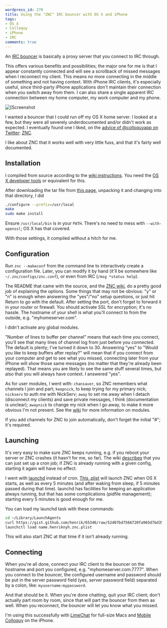 ```yaml
---
wordpress_id: 270
title: Using the "ZNC" IRC bouncer with OS X and iPhone
tags:
- OS X
- Colloquy
- iPhone
- IRC
comments: true
---
```

An <a href="http://en.wikipedia.org/wiki/Bouncer_(networking)">IRC bouncer</a> is basically a proxy server that you connect to IRC through.

This offers various benefits and possibilities; the major one for me is that I appear constantly connected and will see a scrollback of missed messages when I reconnect my client. This means no more connecting in the middle of something and not having context. With iPhone IRC clients, it's especially useful, since third-party iPhone applications don't maintain their connection when you switch away from them. I can also share a single apparent IRC connection between my home computer, my work computer and my phone.

<p class="center"><img src="/uploads/znc-1.png" class="bordered" alt="[Screenshot" /></p>

I wanted a bouncer that I could run off my OS X home server. I looked at a few, but they were all severely underdocumented and/or didn't work as expected. I eventually found one I liked, on the <a href="http://twitter.com/colloquyapp/statuses/1132976532">advice of @colloquyapp on Twitter</a>: <a href="http://en.znc.in/">ZNC</a>.

<!--more-->

I like about ZNC that it works well with very little fuss, and that it's fairly well documented.

## Installation

I compiled from source according to the <a href="http://en.znc.in/wiki/Installation#Source_Tarball">wiki instructions</a>. You need the <a href="http://developer.apple.com/technology/xcode.html">OS X developer tools</a> or equivalent for this.

After downloading the tar file from <a href="http://wiki.znc.in/ZNC">this page</a>, unpacking it and changing into that directory, I did

``` bash
./configure --prefix=/usr/local
make
sudo make install
```
Ensure <code>/usr/local/bin</code> is in your <code>PATH</code>. There's no need to mess with <code>--with-openssl</code>; OS X has that covered.

With those settings, it compiled without a hitch for me.

## Configuration

Run <code>znc --makeconf</code> from the command line to interactively create a configuration file. Later, you can modify it by hand (it'll be somewhere like <code>~/.znc/configs/znc.conf</code>), or even from IRC (<code>/msg *status help</code>).

The README that came with the source, and the <a href="http://en.znc.in/wiki/ZNC">ZNC wiki</a>, do a pretty good job of explaining the options. Some things that may not be obvious: "y" or "n" is enough when answering the "yes"/"no" setup questions, or just hit Return to go with the default. After setting the port, don't forget to forward it in your router or firewall. You should activate SSL for encryption; it's no hassle. The hostname of your shell is what you'll connect to from the outside, e.g. "myhomeserver.com".

I didn't activate any global modules.

"Number of lines to buffer per channel" means that each time you connect, you'll see that many lines of channel log from just before you connected. The default is plenty; I've turned it down to 30. Answering "yes" to "Would you like to keep buffers after replay?" will mean that if you connect from your computer and get to see what you missed, connecting later from your iPhone will show those same messages (no matter that they're already been replayed). That means you are likely to see the same stuff several times, but also that you will always have context. I answered "yes".

As for user modules, I went with: <code>chansaver</code>, so ZNC remembers what channels I join and part; <code>keepnick</code>, to keep trying for my primary nick; <code>nickserv</code> to auth me with NickServ; <code>away</code> to set me away when I detach (disconnect my clients) and save private messages, I think (documentation is unclear); <code>awaynick</code> to change my nick when I go away, to make it more obvious I'm not present. See the <a href="http://en.znc.in/wiki/Category:Modules">wiki</a> for more information on modules.

If you add channels for ZNC to join automatically, don't forget the initial "#"; it's required.

## Launching

It's very easy to make sure ZNC keeps running, e.g. if you reboot your server or ZNC crashes (it hasn't for me, so far). The wiki <a href="http://en.znc.in/wiki/FAQ#How_can_I_restart_ZNC_automatically_.28in_case_of_a_machine_reboot.2C_crash.2C_etc..29.3F">describes</a> that you can just set up a cron job; if ZNC is already running with a given config, starting it again will have no effect.

I went with <a href="http://en.wikipedia.org/wiki/Launchd">launchd</a> instead of cron. <a href="https://gist.github.com/henrik/65346/raw/52d07bd7566720fa965d7bd359b0ca27e0e30f01/name.henriknyh.znc.plist">This .plist</a> will launch ZNC when OS X starts, as well as every 5 minutes (and after waking from sleep, if 5 minutes passed during that time). launchd has facilities for keeping an application always running, but that has some complications (pidfile management); starting every 5 minutes is good enough for me.

You can load my launchd task with these commands:

``` bash
cd ~/Library/LaunchAgents
curl https://gist.github.com/henrik/65346/raw/52d07bd7566720fa965d7bd359b0ca27e0e30f01/name.henriknyh.znc.plist > name.henriknyh.znc.plist
launchctl load name.henriknyh.znc.plist
```

This will also start ZNC at that time if it isn't already running.

## Connecting

When you're all done, connect your IRC client to the bouncer on the hostname and port you configured, e.g. "myhomeserver.com:7777". When you connect to the bouncer, the configured username and password should be put in the server password field (yes, <em>server</em> password field) separated by a colon, like: <code>myusername:mypassword</code>.

And that should be it. When you're done chatting, quit your IRC client; don't actually part room by room, since that will part the bouncer from them as well. When you reconnect, the bouncer will let you know what you missed.

I'm using this successfully with <a href="http://limechat.net/mac/">LimeChat</a> for full-size Macs and <a href="http://colloquy.info/mobile/">Mobile Colloquy</a> on the iPhone.
